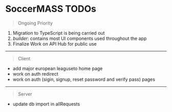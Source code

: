 # SoccerMASS TODOs

> Ongoing Priority

1. Migration to TypeScript is being carried out
2. _builder_: contains most UI components used throughout the app
3. Finalize Work on API Hub for public use

---

> Client

- add major european leaguseto home page
- work on auth redirect
- work on auth (sigin, signup, reset password and verify pass) pages

---

> Server

- update db import in allRequests
<!-- Unleash your team's full potential with our innovative soccer management platform and powerful API solution. -->
